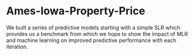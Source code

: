 # Ames-Iowa-Property-Price
We built a series of predictive models starting with a simple SLR which provides us a benchmark from which we hope to show the impact of MLR and machine learning on improved predictive performance with each iteration.
